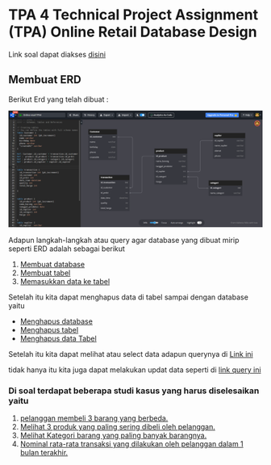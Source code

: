# TPA 4 Technical Project Assignment (TPA) Online Retail Database Design
Link soal dapat diakses [disini](https://github.com/impactbyte/full-stack-web-assignments/tree/master/TPA-004-backend)


## Membuat ERD

Berikut Erd yang telah dibuat : 

![ERD](img/ERD.png)

Adapun langkah-langkah atau query agar database yang dibuat mirip seperti ERD adalah sebagai berikut
1. [Membuat database](Query/DDL/createdb.sql)
2. [Membuat tabel](Query/DDL/createtable.sql)
3. [Memasukkan data ke tabel](Query/DML/inserttable.sql)


Setelah itu kita dapat menghapus data di tabel sampai dengan database yaitu
- [Menghapus database](Query/DDL/dropdb.sql)
- [Menghapus tabel](Query/DDL/dropTabel.sql)
- [Menghapus data Tabel](Query/DML/deleteDataTabel.sql)


Setelah itu kita dapat melihat atau select data adapun querynya di [Link ini](Query/DML/ambildata.sql)

tidak hanya itu kita juga dapat melakukan updat data seperti di [link query ini](Query/DML/update.sql)


### Di soal terdapat beberapa studi kasus yang harus diselesaikan yaitu 
1. [pelanggan membeli 3 barang yang berbeda.](Query/Soal/no1.sql)
2. [Melihat 3 produk yang paling sering dibeli oleh pelanggan.](Query/Soal/no2.sql)
3. [Melihat Kategori barang yang paling banyak barangnya.](Query/Soal/no3.sql)
4. [Nominal rata-rata transaksi yang dilakukan oleh pelanggan dalam 1 bulan terakhir.](Query/Soal/no4.sql)
